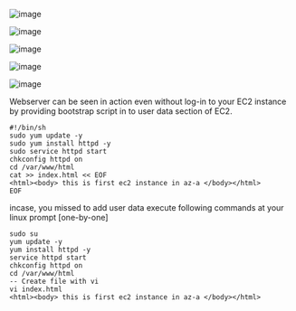 ![image](https://github.com/dipalikulshrestha/awslabs/assets/38211382/16a31fcb-af8f-4a17-bb55-0b736868fafd)


![image](https://github.com/dipalikulshrestha/awslabs/assets/38211382/ecf60528-5885-434b-8f01-a0a4144644da)

![image](https://github.com/dipalikulshrestha/awslabs/assets/38211382/6afed5a1-740d-47eb-a510-2767f3646467)

![image](https://github.com/dipalikulshrestha/awslabs/assets/38211382/72bccc1f-3f48-4002-921e-13f35eb52de8)

![image](https://github.com/dipalikulshrestha/awslabs/assets/38211382/34ba7033-88d8-4afb-88dc-68b7880fa922)



Webserver can be seen in action even without log-in to your EC2 instance by providing bootstrap script in to user data section of EC2.
```
#!/bin/sh
sudo yum update -y
sudo yum install httpd -y
sudo service httpd start 
chkconfig httpd on 
cd /var/www/html
cat >> index.html << EOF
<html><body> this is first ec2 instance in az-a </body></html>
EOF
```

incase, you missed to add user data execute following commands at your linux prompt [one-by-one]
```
sudo su
yum update -y
yum install httpd -y
service httpd start 
chkconfig httpd on 
cd /var/www/html
-- Create file with vi
vi index.html 
<html><body> this is first ec2 instance in az-a </body></html>
```
